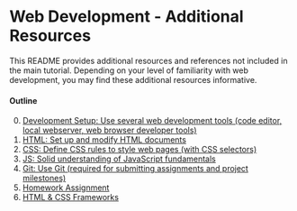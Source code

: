 # Web Development - Additional Resources

This README provides additional resources and references not included in the main tutorial. 
Depending on your level of familiarity with web development, you may find these additional resources informative. 

#### Outline

0. [Development Setup: Use several web development tools (code editor, local webserver, web browser developer tools)](#tools)
1. [HTML: Set up and modify HTML documents](#html)
2. [CSS: Define CSS rules to style web pages (with CSS selectors)](#css)
3. [JS: Solid understanding of JavaScript fundamentals](#js)
4. [Git: Use Git (required for submitting assignments and project milestones)](#git)
5. [Homework Assignment](#assignment)
6. [HTML & CSS Frameworks](#frameworks)
